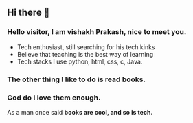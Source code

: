 ## Hi there 👋

### Hello visitor, I am vishakh Prakash, nice to meet  you.
- Tech enthusiast, still searching for his tech kinks
- Believe that teaching is the best way of learning
- Tech stacks I use python, html, css, c, Java.

### The other thing I like to do is read books.
### God do I love them enough.
As a man once said
 **books are cool, and so is tech.**
